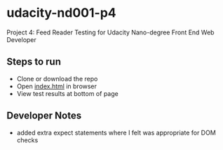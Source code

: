 # udacity-nd001-p4
Project 4: Feed Reader Testing for Udacity Nano-degree Front End Web Developer

## Steps to run
- Clone or download the repo
- Open [index.html](../master/index.html) in browser
- View test results at bottom of page

## Developer Notes
- added extra expect statements where I felt was appropriate for DOM checks
